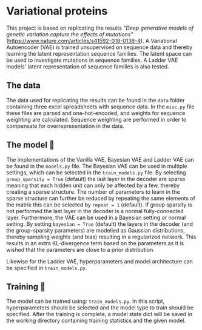 # Variational proteins

This project is based on replicating the results *"Deep generative models of genetic variation capture the effects of mutations"* (https://www.nature.com/articles/s41592-018-0138-4). A Variational Autoencoder (VAE) is trained unsupervised on sequence data and thereby learning the latent representation sequence families. The latent space can be used to investigate mutations in sequence families. A Ladder VAE models' latent representation of sequence families is also tested.

## The data 
The data used for replicating the results can be found in the `data` folder containing three excel spreadsheets with sequence data. In the `misc.py` file these files are parsed and one-hot-encoded, and weights for sequence weighting are calculated. Sequence weighting are performed in order to compensate for overrepresentation in the data. 

## The model :bug:
The implementations of the Vanilla VAE, Bayesian VAE and Ladder VAE can be found in the `models.py` file. The Bayesian VAE can be used in multiple settings, which can be selected in the `train_models.py` file. By selecting `group_sparsity = True` (default) the last layer in the decoder are sparse meaning that each hidden unit can only be affected by a few, thereby creating a sparse structure. The number of parameters to learn in the sparse structure can further be reduced by repeating the same elements of the matrix this can be selected by `repeat = 1` (default). If group sparsity is not performed the last layer in the decoder is a normal fully-connected layer. Furthermore, the VAE can be used in a Bayesian setting or normal setting. By setting `bayesian = True` (default) the layers in the decoder (and the group-sparsity parameters) are modelled as Gaussian distributions, thereby sampling weights (and bias) resulting in a regularized network. This results in an extra KL-divergence term based on the parameters as it is wished that the parameters are close to a prior distribution. 

Likewise for the Ladder VAE, hyperparameters and model architecture can be specified in `train_models.py`.

## Training :train:
The model can be trained using: `train_models.py`. In this script, hyperparameters should be selected and the model type to train should be specified. After the training is complete, a model state dict will be saved in the working directory containing training statistics and the given model. 

